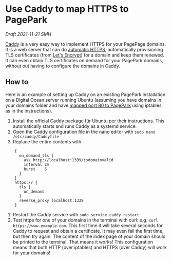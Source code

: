 # Use Caddy to map HTTPS to PagePark
<i>Draft 2021-11-21 SMH</i>

<a href="https://caddyserver.com/">Caddy</a> is a very easy way to implement HTTPS for your PagePage domains. It is a web server that can do <a href="https://caddyserver.com/docs/automatic-https">automatic HTTPS</a>, automatically provisioning TLS certificates (from <a href="https://letsencrypt.org/">Let's Encrypt</a>) for a domain and keep them renewed. It can even obtain TLS certificates on demand for your PagePark domains, without out having to configure the domains in Caddy. 
## How to
Here is an example of setting up Caddy on an existing PagePark installation on a Digital Ocean server running Ubuntu (assuming you have domains in your domains folder and have <a href="https://github.com/scripting/pagePark#mapping-port-80-to-1339">mapped port 80 to PagePark</a> using iptables as in the instructions).
1. Install the official Caddy package für Ubuntu <a href="https://caddyserver.com/docs/install#debian-ubuntu-raspbian">per their instructions</a>.  This automatically starts and runs Caddy as a systemd service.
1. Open the Caddy configuration file in the nano editor with `sudo nano /etc/caddy/Caddyfile`
1. Replace the entire contents with 
```
    {
      on_demand_tls {
        ask http://localhost:1339/isdomainvalid
        interval 2m
        burst    5
      }
    }
    https:// {
      tls {
        on_demand
      }
      reverse_proxy localhost:1339
    }
```
1. Restart the Caddy service with `sudo service caddy restart`
1. Test https for one of your domains in the terminal with curl: e.g. `curl https://www.example.com`. This first time it will take several seconds for Caddy to request and obtain a certificate. It may even fail the first time, but then try again. The content of the index page of your domain should be printed to the terminal. That means it works!
This configuration means that both HTTP (over iptables) and HTTPS (over Caddy) will work for your domains!
